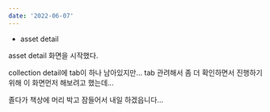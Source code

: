 ```yaml
---
date: '2022-06-07'
---
```


- asset detail

asset detail 화면을 시작했다.

collection detail에 tab이 하나 남아있지만... tab 관려해서 좀 더 확인하면서 진행하기 위해 이 화면먼저 해보려고 했는데...

졸다가 책상에 머리 박고 잠들어서 내일 하겠읍니다...
